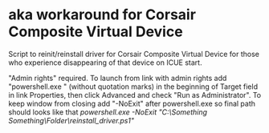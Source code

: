 # aka workaround for Corsair Composite Virtual Device
 Script to reinit/reinstall driver for Corsair Composite Virtual Device for those who experience disappearing of that device on ICUE start.

"Admin rights" required. To launch from link with admin rights add "powershell.exe " (without quotation marks) in the beginning of Target field in link Properties, then click Advanced and check "Run as Administrator". To keep window from closing add "-NoExit" after powershell.exe so final path should looks like that *powershell.exe -NoExit "C:\Something Something\Folder\reinstall_driver.ps1"*
